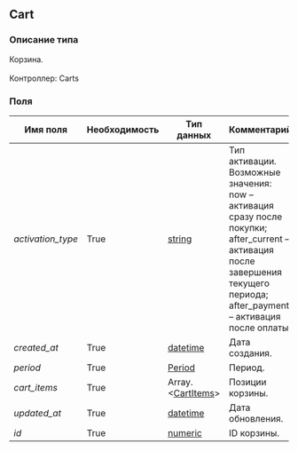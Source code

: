 
## Cart

### Описание типа
Корзина.<br/><br/>Контроллер: Carts<br/>
### Поля

| Имя поля | Необходимость | Тип данных | Комментарий |
|---|---|---|---|
|*activation_type*|True|[string](/types/string)|Тип активации.<br/>Возможные значения:	<br/>now – активация сразу после покупки;<br/>after_current – активация после завершения текущего периода;<br/>after_payment – активация после оплаты.<br/>|
|*created_at*|True|[datetime](/types/datetime)|Дата создания.<br/>|
|*period*|True|[Period](/types/Period)|Период.<br/>|
|*cart_items*|True|Array.<[CartItems](/types/CartItems)>|Позиции корзины.<br/>|
|*updated_at*|True|[datetime](/types/datetime)|Дата обновления.<br/>|
|*id*|True|[numeric](/types/numeric)|ID корзины.<br/>|
